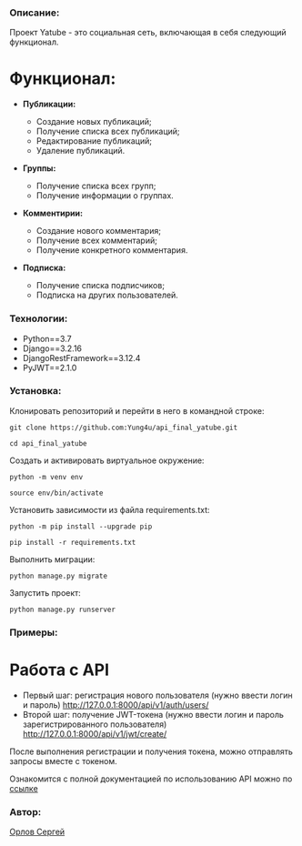 ### Описание:

Проект Yatube - это социальная сеть, включающая в себя следующий функционал.

# Функционал:

- **Публикации:**

    - Создание новых публикаций;
    - Получение списка всех публикаций;
    - Редактирование публикаций;
    - Удаление публикаций.

- **Группы:**

    - Получение списка всех групп;
    - Получение информации о группах.

- **Комментирии:**

    - Создание нового комментария;
    - Получение всех комментарий;
    - Получение конкретного комментария.

- **Подписка:**

    - Получение списка подписчиков;
    - Подписка на других пользователей.

### Технологии:

- Python==3.7
- Django==3.2.16
- DjangoRestFramework==3.12.4
- PyJWT==2.1.0

### Установка:

Клонировать репозиторий и перейти в него в командной строке:

```
git clone https://github.com:Yung4u/api_final_yatube.git
```

```
cd api_final_yatube
```

Cоздать и активировать виртуальное окружение:

```
python -m venv env
```

```
source env/bin/activate
```

Установить зависимости из файла requirements.txt:

```
python -m pip install --upgrade pip
```

```
pip install -r requirements.txt
```

Выполнить миграции:

```
python manage.py migrate
```

Запустить проект:

```
python manage.py runserver
```

### Примеры:

# Работа с API

- Первый шаг: регистрация нового пользователя
    (нужно ввести логин и пароль)
    http://127.0.0.1:8000/api/v1/auth/users/
- Второй шаг: получение JWT-токена
    (нужно ввести логин и пароль зарегистрированного пользователя)
    http://127.0.0.1:8000/api/v1/jwt/create/

После выполнения регистрации и получения токена, можно отправлять запросы вместе с токеном.

Ознакомится с полной документацией по использованию API можно по [ссылке](http://127.0.0.1:8000/redoc/)

### Автор:

[Орлов Сергей](https://github.com/Yung4u)
